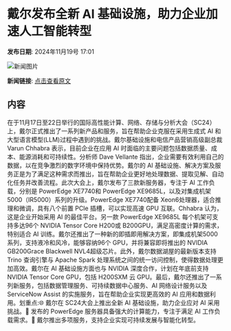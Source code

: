 # ​戴尔发布全新 AI 基础设施，助力企业加速人工智能转型

**发布日期**: 2024年11月19号 17:01

![新闻图片](https://pic.chinaz.com/picmap/thumb/201811151621141341_17.jpg)

**新闻链接**: [点击查看原文](https://www.aibase.com/zh/news/13331)

## 内容

在于11月17日至22日举行的国际高性能计算、网络、存储与分析大会（SC24）上，戴尔正式推出了一系列新产品和服务，旨在帮助企业克服在采用生成式 AI 和大型语言模型(LLM)过程中遇到的挑战。戴尔基础设施和电信产品营销高级副总裁 Varun Chhabra 表示，目前企业在应用 AI 时面临的主要问题包括数据质量、成本、能源消耗和可持续性。分析师 Dave Vellante 指出，企业需要有效利用自己的数据，以在竞争激烈的数字环境中保持优势。戴尔的 AI 基础设施、解决方案及服务正是为了满足这种需求而推出，旨在帮助企业更好地处理数据、提取见解、自动化任务并改善流程。此次大会上，戴尔发布了三款新服务器，专注于 AI 工作负载，分别是 PowerEdge XE7740和 PowerEdge XE9685L，以及对集成机架5000（IR5000）系列的升级。PowerEdge XE7740配备 Xeon6处理器，适合推理和微调，具有八个前置 PCIe 插槽，可以实现高速 GPU 互联。Chhabra 认为，这是企业开始采用 AI 的最佳平台。另一款 PowerEdge XE9685L 每个机架可支持多达96个 NVIDIA Tensor Core H200或 B200GPU，满足高密度计算的需求，特别适合 AI 训练。戴尔还推出了一种新的即插即用解决方案，即集成机架5000系列，支持液冷和风冷，能够容纳96个 GPU，并将兼容即将推出的 NVIDIA GB200Grace Blackwell NVL4超级芯片。此外，戴尔数据湖屋的最新版本支持 Trino 查询引擎与 Apache Spark 处理系统之间的统一访问控制，使得数据处理更加高效。戴尔在 AI 基础设施方面也与 NVIDIA 深度合作，计划在年底前支持 NVIDIA Tensor Core GPU，包括 H200SXM 云 GPU。最后，戴尔还推出了一系列新服务，包括数据管理服务、可持续数据中心服务、AI 网络设计服务以及 ServiceNow Assist 的实施服务，旨在帮助企业实现更高效的 AI 应用和数据利用。划重点:🌐 戴尔在 SC24大会上推出全新 AI 基础设施，助力企业应对 AI 采用挑战。💪 发布的 PowerEdge 服务器具备强大的计算能力，专注于满足 AI 工作负载需求。🌱 戴尔推出多项服务，支持企业实现可持续发展与智能化转型。
